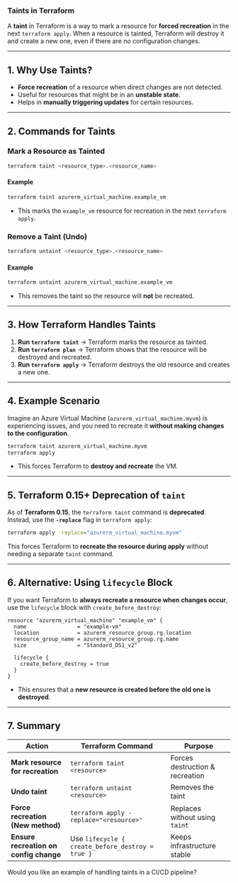 ### **Taints in Terraform**
A **taint** in Terraform is a way to mark a resource for **forced recreation** in the next `terraform apply`. When a resource is tainted, Terraform will destroy it and create a new one, even if there are no configuration changes.

---

## **1. Why Use Taints?**
- **Force recreation** of a resource when direct changes are not detected.
- Useful for resources that might be in an **unstable state**.
- Helps in **manually triggering updates** for certain resources.

---

## **2. Commands for Taints**

### **Mark a Resource as Tainted**
```sh
terraform taint <resource_type>.<resource_name>
```
#### **Example**
```sh
terraform taint azurerm_virtual_machine.example_vm
```
- This marks the `example_vm` resource for recreation in the next `terraform apply`.

### **Remove a Taint (Undo)**
```sh
terraform untaint <resource_type>.<resource_name>
```
#### **Example**
```sh
terraform untaint azurerm_virtual_machine.example_vm
```
- This removes the taint so the resource will **not** be recreated.

---

## **3. How Terraform Handles Taints**
1. **Run `terraform taint`** → Terraform marks the resource as tainted.
2. **Run `terraform plan`** → Terraform shows that the resource will be destroyed and recreated.
3. **Run `terraform apply`** → Terraform destroys the old resource and creates a new one.

---

## **4. Example Scenario**
Imagine an Azure Virtual Machine (`azurerm_virtual_machine.myvm`) is experiencing issues, and you need to recreate it **without making changes to the configuration**.

```sh
terraform taint azurerm_virtual_machine.myvm
terraform apply
```
- This forces Terraform to **destroy and recreate** the VM.

---

## **5. Terraform 0.15+ Deprecation of `taint`**
As of **Terraform 0.15**, the `terraform taint` command is **deprecated**. Instead, use the **`-replace`** flag in `terraform apply`:

```sh
terraform apply -replace="azurerm_virtual_machine.myvm"
```
This forces Terraform to **recreate the resource during apply** without needing a separate `taint` command.

---

## **6. Alternative: Using `lifecycle` Block**
If you want Terraform to **always recreate a resource when changes occur**, use the `lifecycle` block with `create_before_destroy`:

```hcl
resource "azurerm_virtual_machine" "example_vm" {
  name                = "example-vm"
  location            = azurerm_resource_group.rg.location
  resource_group_name = azurerm_resource_group.rg.name
  size                = "Standard_DS1_v2"

  lifecycle {
    create_before_destroy = true
  }
}
```
- This ensures that a **new resource is created before the old one is destroyed**.

---

## **7. Summary**
| Action | Terraform Command | Purpose |
|--------|------------------|---------|
| **Mark resource for recreation** | `terraform taint <resource>` | Forces destruction & recreation |
| **Undo taint** | `terraform untaint <resource>` | Removes the taint |
| **Force recreation (New method)** | `terraform apply -replace="<resource>"` | Replaces without using `taint` |
| **Ensure recreation on config change** | Use `lifecycle { create_before_destroy = true }` | Keeps infrastructure stable |

Would you like an example of handling taints in a CI/CD pipeline?